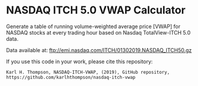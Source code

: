# NASDAQ ITCH 5.0 VWAP Calculator

Generate a table of running volume-weighted average price [VWAP] 
for NASDAQ stocks at every trading hour based on Nasdaq TotalView-ITCH 5.0 data.

Data available at: ftp://emi.nasdaq.com/ITCH/01302019.NASDAQ_ITCH50.gz

If you use this code in your work, please cite this repository:

`Karl H. Thompson, NASDAQ-ITCH-VWAP, (2019), GitHub repository, https://github.com/karlhthompson/nasdaq-itch-vwap`
